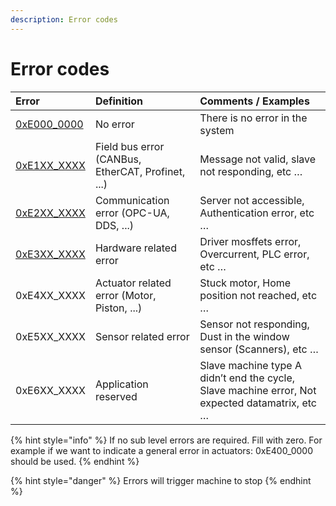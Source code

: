 ```yaml
---
description: Error codes
---
```


# Error codes

| Error | Definition | Comments / Examples |
| :--- | :--- | :--- |
| [0xE000\_0000](0xe000_0000-no-error.md) | No error | There is no error in the system |
| [0xE1XX\_XXXX](0xe1xx_xxxx-field-bus-related-errors.md) | Field bus error \(CANBus, EtherCAT, Profinet, ...\) | Message not valid, slave not responding, etc … |
| [0xE2XX\_XXXX](0xe2xx_xxxx-communication-error-opc-ua-dds-....md) | Communication error \(OPC-UA, DDS, ...\) | Server not accessible, Authentication error, etc … |
| [0xE3XX\_XXXX](0xe3xx_xxxx-hardware-related-error.md) | Hardware related error | Driver mosffets error, Overcurrent, PLC error, etc … |
| 0xE4XX\_XXXX | Actuator related error \(Motor, Piston, ...\) | Stuck motor, Home position not reached, etc … |
| 0xE5XX\_XXXX | Sensor related error | Sensor not responding, Dust in the window sensor \(Scanners\), etc … |
| 0xE6XX\_XXXX | Application reserved | Slave machine type A didn’t end the cycle, Slave machine error, Not expected datamatrix, etc … |

{% hint style="info" %}
If no sub level errors are required. Fill with zero. For example if we want to indicate a general error in actuators: 0xE400\_0000 should be used.
{% endhint %}

{% hint style="danger" %}
Errors will trigger machine to stop
{% endhint %}

